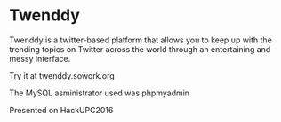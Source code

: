 # Twenddy
Twenddy is a twitter-based platform that allows you to keep up with the trending topics on Twitter across the world through an entertaining and messy interface.

Try it at twenddy.sowork.org

The MySQL asministrator used was phpmyadmin

Presented on HackUPC2016
